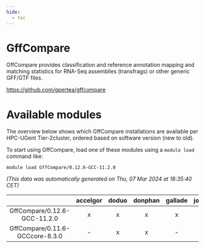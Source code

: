 ```yaml
---
hide:
  - toc
---
```


GffCompare
==========


GffCompare provides classification and reference annotation mapping and matching statistics for RNA-Seq assemblies (transfrags) or other generic GFF/GTF files.

https://github.com/gpertea/gffcompare
# Available modules


The overview below shows which GffCompare installations are available per HPC-UGent Tier-2cluster, ordered based on software version (new to old).

To start using GffCompare, load one of these modules using a `module load` command like:

```shell
module load GffCompare/0.12.6-GCC-11.2.0
```

*(This data was automatically generated on Thu, 07 Mar 2024 at 18:35:40 CET)*  

| |accelgor|doduo|donphan|gallade|joltik|skitty|
| :---: | :---: | :---: | :---: | :---: | :---: | :---: |
|GffCompare/0.12.6-GCC-11.2.0|x|x|x|x|x|x|
|GffCompare/0.11.6-GCCcore-8.3.0|-|x|x|-|x|x|
